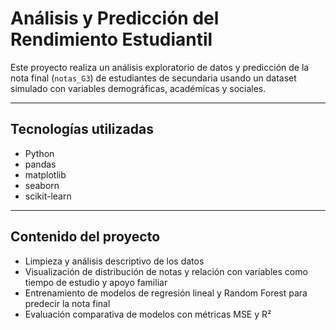# Análisis y Predicción del Rendimiento Estudiantil

Este proyecto realiza un análisis exploratorio de datos y predicción de la nota final (`notas_G3`) de estudiantes de secundaria usando un dataset simulado con variables demográficas, académicas y sociales.

---

## Tecnologías utilizadas

- Python
- pandas
- matplotlib
- seaborn
- scikit-learn

---

## Contenido del proyecto

- Limpieza y análisis descriptivo de los datos
- Visualización de distribución de notas y relación con variables como tiempo de estudio y apoyo familiar
- Entrenamiento de modelos de regresión lineal y Random Forest para predecir la nota final
- Evaluación comparativa de modelos con métricas MSE y R²



